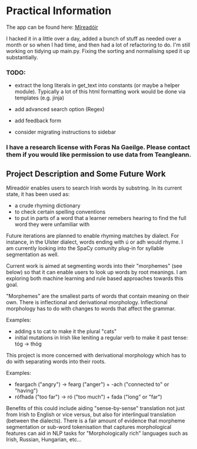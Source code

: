 # Practical Information
The app can be found here: [Míreadóir](https://mireadoir.ie)

I hacked it in a little over a day, added a bunch of stuff as needed over a month or so when I had time, and then had a lot of refactoring to do. I'm still working on tidying up main.py. Fixing the sorting and normalising sped it up substantially. 

### TODO:

- extract the long literals in get_text into constants (or maybe a helper module). Typically a lot of this html formatting work would be done via templates (e.g. jinja)

- add advanced search option (Regex)

- add feedback form

- consider migrating instructions to sidebar 

### I have a research license with Foras Na Gaeilge. Please contact them if you would like permission to use data from Teangleann. 

## Project Description and Some Future Work
Míreadóir enables users to search Irish words by substring. 
In its current state, it has been used as:
- a crude rhyming dictionary
- to check certain spelling conventions
- to put in parts of a word that a learner remebers hearing to find the full word they were unfamiliar with
  
Future iterations are planned to enable rhyming matches by dialect. For instance, in the Ulster dialect, words ending with ú or adh would rhyme. 
I am currently looking into the SpaCy comunity plug-in for syllable segmentation as well. 

Current work is aimed at segmenting words into their "morphemes" (see below) so that it can enable users to look up words by root meanings. 
I am exploring both machine learning and rule based approaches towards this goal. 

"Morphemes" are the smallest parts of words that contain meaning on their own. There is inflectional and derivational morphology. 
Inflectional morphology has to do with changes to words that affect the grammar. 

Examples: 
- adding s to cat to make it the plural "cats"
- initial mutations in Irish like leniting a regular verb to make it past tense: tóg -> thóg

This project is more concerned with derivational morphology which has to do with separating words into their roots.

Examples:
- feargach ("angry") -> fearg ("anger") + -ach ("connected to" or "having")
- rófhada ("too far") -> ró ("too much") + fada ("long" or "far")

Benefits of this could include aiding "sense-by-sense" translation not just from Irish to English or vice versus, but also for interlingual translation (between the dialects). 
There is a fair amount of evidence that morpheme segmentation or sub-word tokenisation that captures morphological features can aid in NLP tasks for "Morphologically rich" 
languages such as Irish, Russian, Hungarian, etc... 

